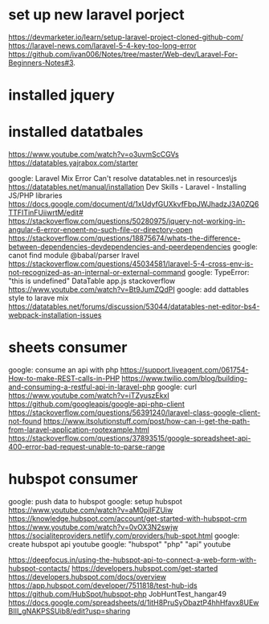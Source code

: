 # set up new laravel porject
https://devmarketer.io/learn/setup-laravel-project-cloned-github-com/
https://laravel-news.com/laravel-5-4-key-too-long-error
https://github.com/ivan006/Notes/tree/master/Web-dev/Laravel-For-Beginners-Notes#3.

# installed jquery
# installed datatbales
https://www.youtube.com/watch?v=o3uvmScCGVs
https://datatables.yajrabox.com/starter
<!-- https://stackoverflow.com/questions/32573924/composer-hanging-while-updating-dependencies
https://stackoverflow.com/questions/53076604/laravel-5-7-laravel-datatable-is-not-installing-with-composer -->
google: Laravel Mix Error Can't resolve datatables.net in resources\js
https://datatables.net/manual/installation
Dev Skills - Laravel - Installing JS/PHP libraries https://docs.google.com/document/d/1xUdyfGUXkvfFbpJWJhadzJ3A0ZQ6TTFITinFUiiwrtM/edit#
https://stackoverflow.com/questions/50280975/jquery-not-working-in-angular-6-error-enoent-no-such-file-or-directory-open
https://stackoverflow.com/questions/18875674/whats-the-difference-between-dependencies-devdependencies-and-peerdependencies
google: canot find module @babal/parser lravel
https://stackoverflow.com/questions/45034581/laravel-5-4-cross-env-is-not-recognized-as-an-internal-or-external-command
google: TypeError: "this is undefined" DataTable app.js stackoverflow
https://www.youtube.com/watch?v=Bt9JumZQdPI
google: add dattables style to larave mix
https://datatables.net/forums/discussion/53044/datatables-net-editor-bs4-webpack-installation-issues

# sheets consumer
google: consume an api with php
https://support.liveagent.com/061754-How-to-make-REST-calls-in-PHP
https://www.twilio.com/blog/building-and-consuming-a-restful-api-in-laravel-php
google: curl
https://www.youtube.com/watch?v=iTZyuszEkxI
https://github.com/googleapis/google-api-php-client
https://stackoverflow.com/questions/56391240/laravel-class-google-client-not-found
https://www.itsolutionstuff.com/post/how-can-i-get-the-path-from-laravel-application-rootexample.html
https://stackoverflow.com/questions/37893515/google-spreadsheet-api-400-error-bad-request-unable-to-parse-range

# hubspot consumer
google: push data to hubspot
google: setup hubspot
https://www.youtube.com/watch?v=aM0pjIFZUiw
https://knowledge.hubspot.com/account/get-started-with-hubspot-crm
https://www.youtube.com/watch?v=0vOX3N2swjw
https://socialiteproviders.netlify.com/providers/hub-spot.html
google: create hubspot api youtube
google: "hubspot" "php" "api" youtube

https://deepfocus.in/using-the-hubspot-api-to-connect-a-web-form-with-hubspot-contacts/
https://developers.hubspot.com/get-started
https://developers.hubspot.com/docs/overview
https://app.hubspot.com/developer/7511818/test-hub-ids
https://github.com/HubSpot/hubspot-php
JobHuntTest_hangar49 https://docs.google.com/spreadsheets/d/1itH8PruSyObaztP4hhHfavx8UEwBIII_gNAKPSSUib8/edit?usp=sharing

